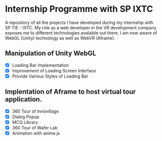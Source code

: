 # Internship Programme with SP IXTC

A repository of all the projects I have developed during my internship with SP TIE - IXTC. My role as a web developer in the VR development company exposes me to different technologies avalaible out there. I am now aware of WebGL (Unity) technology as well as WebVR (Aframe).

## Manipulation of Unity WebGL
- [x] Loading Bar Implementation
- [x] Improvement of Loading Screen Interface
- [x] Provide Various Styles of Loading Bar

## Implentation of Aframe to host virtual tour application. 
- [x] 360 Tour of Innovillage
- [x] Dialog Popup
- [x] MCQ Library
- [x] 360 Tour of Wafer Lab
- [x] Animation with anime.js
